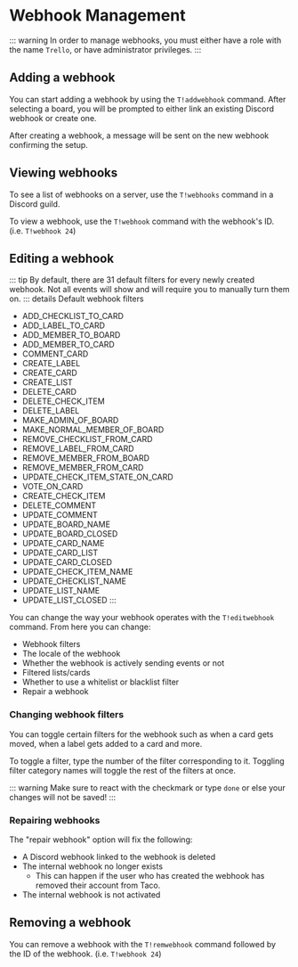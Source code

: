 # Webhook Management

::: warning
In order to manage webhooks, you must either have a role with the name `Trello`, or have administrator privileges.
:::

## Adding a webhook

You can start adding a webhook by using the `T!addwebhook` command. After selecting a board, you will be prompted to either link an existing Discord webhook or create one.

<MarkdownImage
  src="/images/addwebhook_example2.jpg"
  original="/images/addwebhook_example2_original.png" />

After creating a webhook, a message will be sent on the new webhook confirming the setup.

<MarkdownImage
  src="/images/addwebhook_example.jpg"
  original="/images/addwebhook_example_original.png" />

## Viewing webhooks
To see a list of webhooks on a server, use the `T!webhooks` command in a Discord guild.

<MarkdownImage
  src="/images/webhooks_example.jpg"
  original="/images/webhooks_example_original.png" />

To view a webhook, use the `T!webhook` command with the webhook's ID. (i.e. `T!webhook 24`)

<MarkdownImage
  src="/images/webhook_example.jpg"
  original="/images/webhook_example_original.png" />

## Editing a webhook
::: tip
By default, there are 31 default filters for every newly created webhook. Not all events will show and will require you to manually turn them on.
::: details Default webhook filters
- ADD_CHECKLIST_TO_CARD
- ADD_LABEL_TO_CARD
- ADD_MEMBER_TO_BOARD
- ADD_MEMBER_TO_CARD
- COMMENT_CARD
- CREATE_LABEL
- CREATE_CARD
- CREATE_LIST
- DELETE_CARD
- DELETE_CHECK_ITEM
- DELETE_LABEL
- MAKE_ADMIN_OF_BOARD
- MAKE_NORMAL_MEMBER_OF_BOARD
- REMOVE_CHECKLIST_FROM_CARD
- REMOVE_LABEL_FROM_CARD
- REMOVE_MEMBER_FROM_BOARD
- REMOVE_MEMBER_FROM_CARD
- UPDATE_CHECK_ITEM_STATE_ON_CARD
- VOTE_ON_CARD
- CREATE_CHECK_ITEM
- DELETE_COMMENT
- UPDATE_COMMENT
- UPDATE_BOARD_NAME
- UPDATE_BOARD_CLOSED
- UPDATE_CARD_NAME
- UPDATE_CARD_LIST
- UPDATE_CARD_CLOSED
- UPDATE_CHECK_ITEM_NAME
- UPDATE_CHECKLIST_NAME
- UPDATE_LIST_NAME
- UPDATE_LIST_CLOSED
:::

You can change the way your webhook operates with the `T!editwebhook` command. From here you can change:
- Webhook filters
- The locale of the webhook
- Whether the webhook is actively sending events or not
- Filtered lists/cards
- Whether to use a whitelist or blacklist filter
- Repair a webhook

<MarkdownImage
  src="/images/editwebhook_example.jpg"
  original="/images/editwebhook_example_original.png" />

### Changing webhook filters
You can toggle certain filters for the webhook such as when a card gets moved, when a label gets added to a card and more.

<MarkdownImage
  src="/images/editwebhook_example2.jpg"
  original="/images/editwebhook_example2_original.png" />

To toggle a filter, type the number of the filter corresponding to it. Toggling filter category names will toggle the rest of the filters at once.

::: warning
Make sure to react with the checkmark or type `done` or else your changes will not be saved!
:::

### Repairing webhooks
The "repair webhook" option will fix the following:
- A Discord webhook linked to the webhook is deleted
- The internal webhook no longer exists
  - This can happen if the user who has created the webhook has removed their account from Taco.
- The internal webhook is not activated

## Removing a webhook
You can remove a webhook with the `T!remwebhook` command followed by the ID of the webhook. (i.e. `T!webhook 24`)
